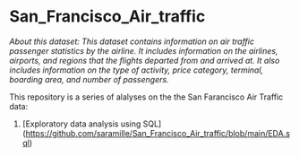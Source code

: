 # San_Francisco_Air_traffic
*About this dataset:
This dataset contains information on air traffic passenger statistics by the airline. It includes information on the airlines, airports, and regions that the flights departed from and arrived at. It also includes information on the type of activity, price category, terminal, boarding area, and number of passengers.*

This repository is a series of alalyses on the the San Farancisco Air Traffic data:
1. [Exploratory data analysis using SQL] (https://github.com/saramille/San_Francisco_Air_traffic/blob/main/EDA.sql)
